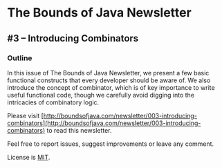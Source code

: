 # The Bounds of Java Newsletter
## #3 &ndash; Introducing Combinators

### Outline
In this issue of The Bounds of Java Newsletter, we present a few basic functional constructs that every developer should be aware of. We also introduce the concept of combinator, which is of key importance to write useful functional code, though we carefully avoid digging into the intricacies of combinatory logic.

Please visit [http://boundsofjava.com/newsletter/003-introducing-combinators](http://boundsofjava.com/newsletter/003-introducing-combinators) to read this newsletter.

Feel free to report issues, suggest improvements or leave any comment.

License is [MIT](LICENSE).
